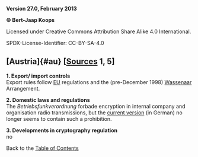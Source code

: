 **Version 27.0, February 2013**

**© Bert-Jaap Koops**

Licensed under Creative Commons Attribution Share Alike 4.0 International.

SPDX-License-Identifier: CC-BY-SA-4.0

## [Austria]{#au} \[[Sources](cls-srce.htm) 1, 5\]

**1. Export/ import controls**\
Export rules follow [EU](#eu_exp) regulations and the (pre-December
1998) [Wassenaar](#Wassenaar) Arrangement.

**2. Domestic laws and regulations**\
The *Betriebsfunkverordnung* forbade encryption in internal company and
organisation radio transmissions, but the [current
version](http://www.bmvit.gv.at/telekommunikation/recht/aut/verordnungen/bfv.html)
(in German) no longer seems to contain such a prohibition.

**3. Developments in cryptography regulation**\
no

Back to the [Table of Contents](index.html#toc)
